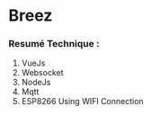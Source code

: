# Breez

### Resumé Technique :

1. VueJs
2. Websocket
3. NodeJs
4. Mqtt
5. ESP8266 Using WIFI Connection
